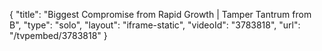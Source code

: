 {
    "title": "Biggest Compromise from Rapid Growth | Tamper Tantrum from B",
    "type": "solo",
    "layout": "iframe-static",
    "videoId": "3783818",
    "url": "\/tvpembed\/3783818"
}